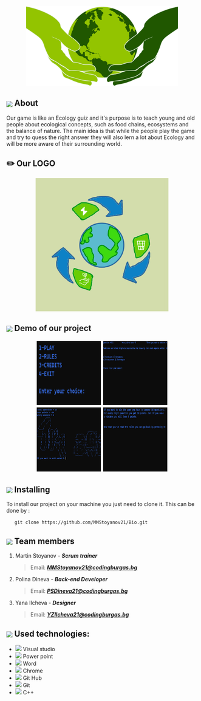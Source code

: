 <p float="left" align="center"> <img src="/images/earth.png" width="400">

## <img align="center" src="https://icons.iconarchive.com/icons/oxygen-icons.org/oxygen/256/Actions-help-about-icon.png" width="30"> About
Our game is like an Ecology guiz and it's purpose is to teach young and old people
about ecological concepts, such as food chains, ecosystems and the balance of nature.
The main idea is that while the people play the game and try to quess the right answer
they will also lern a lot about Ecology and will be more aware of their surrounding world.


## :pencil2: Our LOGO
<p float="left" align="center"> <img src="/images/logo.png" width="350">


## <img align="center" src="https://cdn-icons-png.flaticon.com/512/3708/3708519.png" width="30"> Demo of our project
<p float="left" align="center"> <img src="/images/demo.png" width="350">





## <img align="center" src="https://icons.iconarchive.com/icons/dtafalonso/android-lollipop/512/Settings-icon.png" width="30"> Installing
To install our project on your machine you just need to clone it. This can be done by :



```
   git clone https://github.com/MMStoyanov21/Bio.git
```


## <img align="center" src="https://cdn-icons-png.flaticon.com/512/2493/2493283.png" width="30">   Team members
1. Martin Stoyanov - ***Scrum trainer***
   > Email: ***MMStoyanov21@codingburgas.bg***

2. Polina Dineva - ***Back-end Developer***
   > Email: ***PSDineva21@codingburgas.bg***
   
3. Yana Ilcheva - ***Designer***
   > Email: ***YZIlcheva21@codingburgas.bg***



## <img align="center" src="https://icon-library.com/images/it-icon-png/it-icon-png-6.jpg" width="30"> Used technologies:
- <img src="https://upload.wikimedia.org/wikipedia/commons/thumb/5/59/Visual_Studio_Icon_2019.svg/2060px-Visual_Studio_Icon_2019.svg.png" width="20">  Visual studio
- <img src="https://upload.wikimedia.org/wikipedia/commons/thumb/0/0d/Microsoft_Office_PowerPoint_%282019%E2%80%93present%29.svg/512px-Microsoft_Office_PowerPoint_%282019%E2%80%93present%29.svg.png?20210821050414" width="20">  Power point
- <img src="https://findicons.com/files/icons/2795/office_2013_hd/2000/word.png" width="20">  Word
- <img src="https://upload.wikimedia.org/wikipedia/commons/thumb/e/e1/Google_Chrome_icon_%28February_2022%29.svg/800px-Google_Chrome_icon_%28February_2022%29.svg.png" width="20">  Chrome
- <img src="https://cdn-icons-png.flaticon.com/512/25/25231.png" width="20">  Git Hub
- <img src="https://upload.wikimedia.org/wikipedia/commons/thumb/e/e0/Git-logo.svg/640px-Git-logo.svg.png" width="20">  Git
- <img src="https://upload.wikimedia.org/wikipedia/commons/thumb/1/18/ISO_C%2B%2B_Logo.svg/640px-ISO_C%2B%2B_Logo.svg.png" width="20"> C++

